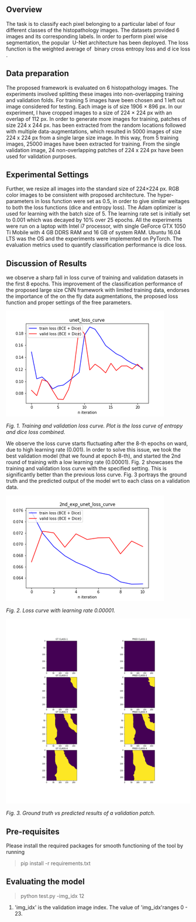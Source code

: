 ## Overview
The task is to classify each pixel belonging to a particular label of four different classes of the 
histopathology images. The datasets provided 6 images and its corresponding labels. In order 
to perform pixel wise segmentation, the popular ​ U-Net architecture​ has been deployed. The loss 
function is the weighted average of ​ binary cross entropy loss​ and d
ice loss​ . 

## Data preparation
The proposed framework is evaluated on 6 histopathology images. The experiments involved 
splitting these images into non-overlapping training and validation folds. For training 5 images 
have been chosen and 1 left out image considered for testing. Each image is of size 1906 × 896 
px. In our experiment, I have cropped images to a size of 224 × 224 px with an overlap of 112 px. 
In order to generate more images for training, patches of size 224 x 244 px. has been extracted 
from the random locations followed with multiple data-augmentations, which resulted in 5000 
images of size 224 x 224 px from a single large size image. In this way, from 5 training images, 
25000 images have been extracted for training. From the single validation image, 24 
non-overlapping patches of 224 x 224 px have been used for validation purposes.

## Experimental Settings 
Further, we resize all images into the standard size of 224×224 px. RGB color images to be 
consistent with proposed architecture. The hyper-parameters in loss function were set as 0.5, in 
order to give similar weitages to both the loss functions (dice and entropy loss). The Adam 
optimizer is used for learning with the batch size of 5. The learning rate set is initially set to
0.001 which was decayed by 10% over 25 epochs. All the experiments were run on a laptop 
with Intel i7 processor, with single GeForce GTX 1050 Ti Mobile with 4 GB DDRS RAM and 16 
GB of system RAM. Ubuntu 16.04 LTS was the OS and the experiments were implemented on 
PyTorch. The evaluation metrics used to quantify classification performance is dice loss. 

## Discussion of Results 
we observe a sharp fall in loss curve of training and validation datasets in the first 8 epochs. 
This improvement of the classification performance of the proposed large size CNN framework 
with limited training data, endorses the importance of the on the fly data augmentations, the 
proposed loss function and proper settings of the free parameters.

<img src="ref_figs/unet_loss_curve.png">

*Fig. 1. Training and validation loss curve. Plot is the loss curve of entropy and dice loss combined.*

We observe the loss curve starts fluctuating after the 8-th epochs on ward, due to high learning 
rate (0.001). In order to solve this issue, we took the best validation model (that we found at 
epoch 8-th), and started the 2nd round of training with a low learning rate (0.00001). Fig. 2 
showcases the training and validation loss curve with the specified setting. This is significantly 
better than the previous loss curve. Fig. 3 portrays the ground truth and the predicted output of 
the model wrt to each class on a validation data.

<img src="ref_figs/2nd_exp_unet_loss_curve.png">

*Fig. 2. Loss curve with learning rate 0.00001.*

<img src="ref_figs/class_wise_pred.png">

*Fig. 3. Ground truth vs predicted results of a validation patch.*

## Pre-requisites
Please install the required packages for smooth functioning of the tool by running
> pip install -r requirements.txt

## Evaluating the model 
> python test.py -img_idx 12 

1. 'img_idx'​ is the validation image index. The value of ​'img_idx'​ ranges 0 - 23.  




